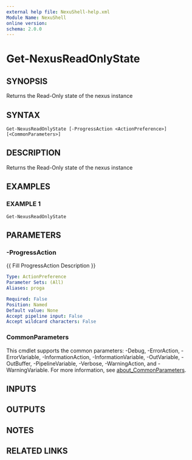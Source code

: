 ```yaml
---
external help file: NexuShell-help.xml
Module Name: NexuShell
online version:
schema: 2.0.0
---
```


# Get-NexusReadOnlyState

## SYNOPSIS
Returns the Read-Only state of the nexus instance

## SYNTAX

```
Get-NexusReadOnlyState [-ProgressAction <ActionPreference>] [<CommonParameters>]
```

## DESCRIPTION
Returns the Read-Only state of the nexus instance

## EXAMPLES

### EXAMPLE 1
```
Get-NexusReadOnlyState
```

## PARAMETERS

### -ProgressAction
{{ Fill ProgressAction Description }}

```yaml
Type: ActionPreference
Parameter Sets: (All)
Aliases: proga

Required: False
Position: Named
Default value: None
Accept pipeline input: False
Accept wildcard characters: False
```

### CommonParameters
This cmdlet supports the common parameters: -Debug, -ErrorAction, -ErrorVariable, -InformationAction, -InformationVariable, -OutVariable, -OutBuffer, -PipelineVariable, -Verbose, -WarningAction, and -WarningVariable. For more information, see [about_CommonParameters](http://go.microsoft.com/fwlink/?LinkID=113216).

## INPUTS

## OUTPUTS

## NOTES

## RELATED LINKS

